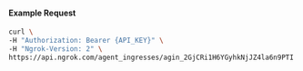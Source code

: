 
#### Example Request
```bash
curl \
-H "Authorization: Bearer {API_KEY}" \
-H "Ngrok-Version: 2" \
https://api.ngrok.com/agent_ingresses/agin_2GjCRi1H6YGyhkNjJZ4la6n9PTI
